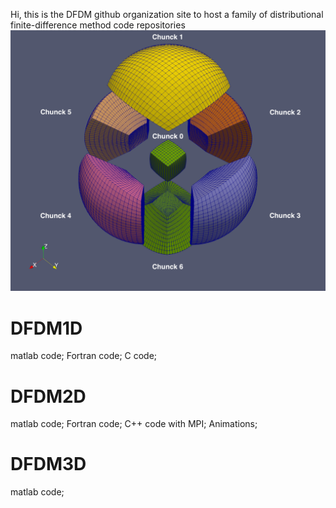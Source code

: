 Hi, this is the DFDM github organization site to host a family of distributional finite-difference method code repositories
![image](figures/basic_cube_sphere_mesh.png)
# DFDM1D
matlab code;
Fortran code;
C code;
# DFDM2D
matlab code;
Fortran code;
C++ code with MPI;
Animations;

# DFDM3D
matlab code;
